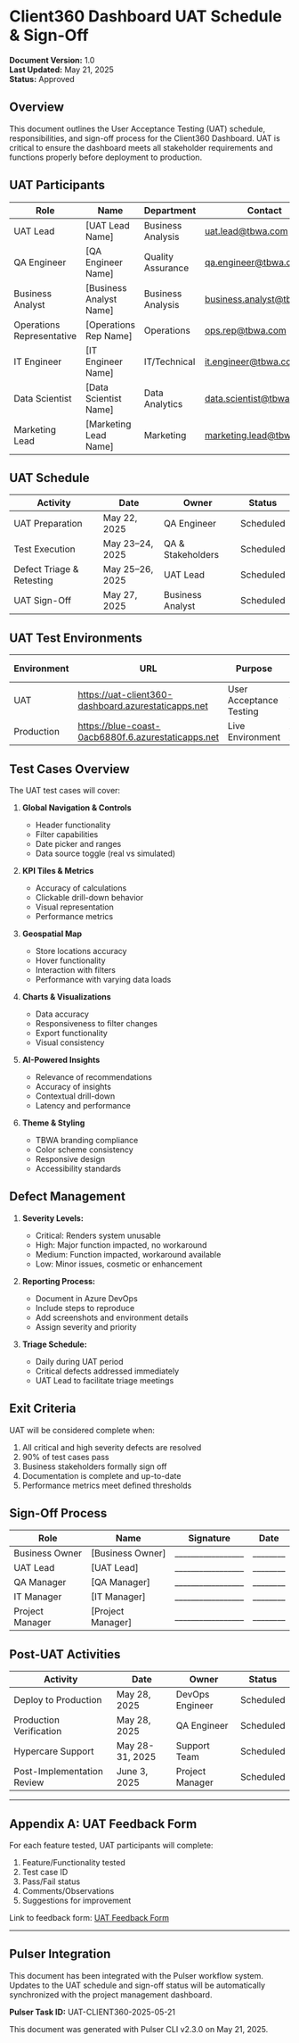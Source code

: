 # Client360 Dashboard UAT Schedule & Sign-Off

**Document Version:** 1.0  
**Last Updated:** May 21, 2025  
**Status:** Approved

## Overview

This document outlines the User Acceptance Testing (UAT) schedule, responsibilities, and sign-off process for the Client360 Dashboard. UAT is critical to ensure the dashboard meets all stakeholder requirements and functions properly before deployment to production.

## UAT Participants

| Role | Name | Department | Contact |
|------|------|------------|---------|
| UAT Lead | [UAT Lead Name] | Business Analysis | uat.lead@tbwa.com |
| QA Engineer | [QA Engineer Name] | Quality Assurance | qa.engineer@tbwa.com |
| Business Analyst | [Business Analyst Name] | Business Analysis | business.analyst@tbwa.com |
| Operations Representative | [Operations Rep Name] | Operations | ops.rep@tbwa.com |
| IT Engineer | [IT Engineer Name] | IT/Technical | it.engineer@tbwa.com |
| Data Scientist | [Data Scientist Name] | Data Analytics | data.scientist@tbwa.com |
| Marketing Lead | [Marketing Lead Name] | Marketing | marketing.lead@tbwa.com |

## UAT Schedule

| Activity | Date | Owner | Status |
|----------|------|-------|--------|
| UAT Preparation | May 22, 2025 | QA Engineer | Scheduled |
| Test Execution | May 23–24, 2025 | QA & Stakeholders | Scheduled |
| Defect Triage & Retesting | May 25–26, 2025 | UAT Lead | Scheduled |
| UAT Sign-Off | May 27, 2025 | Business Analyst | Scheduled |

## UAT Test Environments

| Environment | URL | Purpose | Access Method |
|-------------|-----|---------|--------------|
| UAT | https://uat-client360-dashboard.azurestaticapps.net | User Acceptance Testing | Azure AD SSO |
| Production | https://blue-coast-0acb6880f.6.azurestaticapps.net | Live Environment | Azure AD SSO |

## Test Cases Overview

The UAT test cases will cover:

1. **Global Navigation & Controls**
   - Header functionality
   - Filter capabilities
   - Date picker and ranges
   - Data source toggle (real vs simulated)

2. **KPI Tiles & Metrics**
   - Accuracy of calculations
   - Clickable drill-down behavior
   - Visual representation
   - Performance metrics

3. **Geospatial Map**
   - Store locations accuracy
   - Hover functionality
   - Interaction with filters
   - Performance with varying data loads

4. **Charts & Visualizations**
   - Data accuracy
   - Responsiveness to filter changes
   - Export functionality
   - Visual consistency

5. **AI-Powered Insights**
   - Relevance of recommendations
   - Accuracy of insights
   - Contextual drill-down
   - Latency and performance

6. **Theme & Styling**
   - TBWA branding compliance
   - Color scheme consistency
   - Responsive design
   - Accessibility standards

## Defect Management

1. **Severity Levels:**
   - Critical: Renders system unusable
   - High: Major function impacted, no workaround
   - Medium: Function impacted, workaround available
   - Low: Minor issues, cosmetic or enhancement

2. **Reporting Process:**
   - Document in Azure DevOps
   - Include steps to reproduce
   - Add screenshots and environment details
   - Assign severity and priority

3. **Triage Schedule:**
   - Daily during UAT period
   - Critical defects addressed immediately
   - UAT Lead to facilitate triage meetings

## Exit Criteria

UAT will be considered complete when:

1. All critical and high severity defects are resolved
2. 90% of test cases pass
3. Business stakeholders formally sign off
4. Documentation is complete and up-to-date
5. Performance metrics meet defined thresholds

## Sign-Off Process

| Role | Name | Signature | Date |
|------|------|-----------|------|
| Business Owner | [Business Owner] | _________________ | ________ |
| UAT Lead | [UAT Lead] | _________________ | ________ |
| QA Manager | [QA Manager] | _________________ | ________ |
| IT Manager | [IT Manager] | _________________ | ________ |
| Project Manager | [Project Manager] | _________________ | ________ |

## Post-UAT Activities

| Activity | Date | Owner | Status |
|----------|------|-------|--------|
| Deploy to Production | May 28, 2025 | DevOps Engineer | Scheduled |
| Production Verification | May 28, 2025 | QA Engineer | Scheduled |
| Hypercare Support | May 28-31, 2025 | Support Team | Scheduled |
| Post-Implementation Review | June 3, 2025 | Project Manager | Scheduled |

---

## Appendix A: UAT Feedback Form

For each feature tested, UAT participants will complete:

1. Feature/Functionality tested
2. Test case ID
3. Pass/Fail status
4. Comments/Observations
5. Suggestions for improvement

Link to feedback form: [UAT Feedback Form](https://forms.tbwa.com/client360-uat-feedback)

---

## Pulser Integration

This document has been integrated with the Pulser workflow system. Updates to the UAT schedule and sign-off status will be automatically synchronized with the project management dashboard.

**Pulser Task ID:** UAT-CLIENT360-2025-05-21

This document was generated with Pulser CLI v2.3.0 on May 21, 2025.